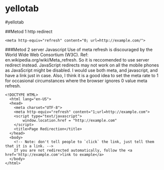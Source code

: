 yellotab
========

#yellotab

##Metod 1 http redirect

    <meta http-equiv="refresh" content="0; url=http://example.com/"> 




###Metod 2 server Javascript
Use of meta refresh is discouraged by the World Wide Web Consortium (W3C). Ref: en.wikipedia.org/wiki/Meta_refresh. So it is reccomended to use server redirect instead. JavaScript redirects may not work on all the mobile phones as JavaScript might be disabled.
I would use both meta, and javascript, and have a link just in case. Also, I think it is a good idea to set the meta rate to 1 for occasional circumstances where the browser ignores 0 value meta refresh.

    <!DOCTYPE HTML>
      <html lang="en-US">
      <head>
        <meta charset="UTF-8">
        <meta http-equiv="refresh" content="1;url=http://example.com">
        <script type="text/javascript">
            window.location.href = "http://example.com"
        </script>
        <title>Page Redirection</title>
      </head>
      <body>
        <!-- Note: don't tell people to `click` the link, just tell them that it is a link. -->
        If you are not redirected automatically, follow the <a href='http://example.com'>link to example</a>
      </body>
    </html>
